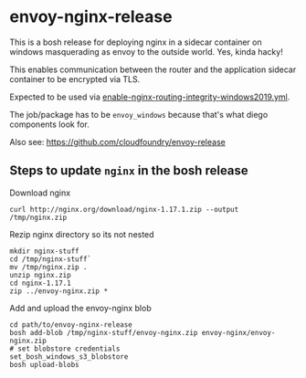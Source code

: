 # envoy-nginx-release

This is a bosh release for deploying nginx in a sidecar container on windows masquerading as envoy to the outside world. Yes, kinda hacky!

This enables communication between the router and the application sidecar container to be encrypted via TLS.

Expected to be used via [enable-nginx-routing-integrity-windows2019.yml](https://github.com/cloudfoundry/cf-deployment/blob/develop/operations/experimental/enable-nginx-routing-integrity-windows2019.yml).

The job/package has to be `envoy_windows` because that's what diego components look for.

Also see: https://github.com/cloudfoundry/envoy-release


## Steps to update `nginx` in the bosh release

Download nginx
```
curl http://nginx.org/download/nginx-1.17.1.zip --output /tmp/nginx.zip
```


Rezip nginx directory so its not nested
```
mkdir nginx-stuff
cd /tmp/nginx-stuff`
mv /tmp/nginx.zip .
unzip nginx.zip
cd nginx-1.17.1
zip ../envoy-nginx.zip *
```

Add and upload the envoy-nginx blob
```
cd path/to/envoy-nginx-release
bosh add-blob /tmp/nginx-stuff/envoy-nginx.zip envoy-nginx/envoy-nginx.zip
# set blobstore credentials 
set_bosh_windows_s3_blobstore
bosh upload-blobs
```
